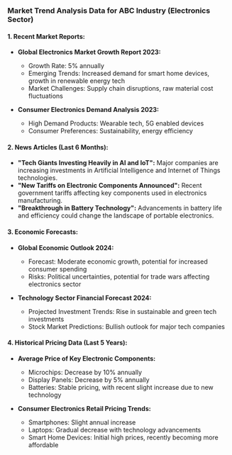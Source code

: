 ### **Market Trend Analysis Data for ABC Industry (Electronics Sector)**

#### **1. Recent Market Reports:**
- **Global Electronics Market Growth Report 2023:**
  - Growth Rate: 5% annually
  - Emerging Trends: Increased demand for smart home devices, growth in renewable energy tech
  - Market Challenges: Supply chain disruptions, raw material cost fluctuations

- **Consumer Electronics Demand Analysis 2023:**
  - High Demand Products: Wearable tech, 5G enabled devices
  - Consumer Preferences: Sustainability, energy efficiency

#### **2. News Articles (Last 6 Months):**
- **"Tech Giants Investing Heavily in AI and IoT":** Major companies are increasing investments in Artificial Intelligence and Internet of Things technologies.
- **"New Tariffs on Electronic Components Announced":** Recent government tariffs affecting key components used in electronics manufacturing.
- **"Breakthrough in Battery Technology":** Advancements in battery life and efficiency could change the landscape of portable electronics.

#### **3. Economic Forecasts:**
- **Global Economic Outlook 2024:**
  - Forecast: Moderate economic growth, potential for increased consumer spending
  - Risks: Political uncertainties, potential for trade wars affecting electronics sector

- **Technology Sector Financial Forecast 2024:**
  - Projected Investment Trends: Rise in sustainable and green tech investments
  - Stock Market Predictions: Bullish outlook for major tech companies

#### **4. Historical Pricing Data (Last 5 Years):**
- **Average Price of Key Electronic Components:**
  - Microchips: Decrease by 10% annually
  - Display Panels: Decrease by 5% annually
  - Batteries: Stable pricing, with recent slight increase due to new technology

- **Consumer Electronics Retail Pricing Trends:**
  - Smartphones: Slight annual increase
  - Laptops: Gradual decrease with technology advancements
  - Smart Home Devices: Initial high prices, recently becoming more affordable

